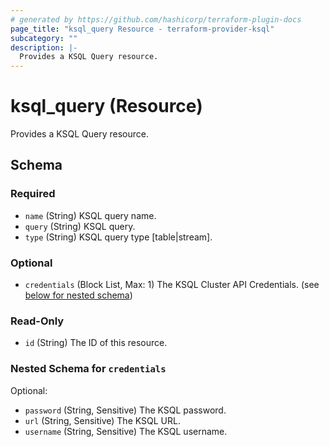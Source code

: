 ```yaml
---
# generated by https://github.com/hashicorp/terraform-plugin-docs
page_title: "ksql_query Resource - terraform-provider-ksql"
subcategory: ""
description: |-
  Provides a KSQL Query resource.
---
```


# ksql_query (Resource)

Provides a KSQL Query resource.



<!-- schema generated by tfplugindocs -->
## Schema

### Required

- `name` (String) KSQL query name.
- `query` (String) KSQL query.
- `type` (String) KSQL query type [table|stream].

### Optional

- `credentials` (Block List, Max: 1) The KSQL Cluster API Credentials. (see [below for nested schema](#nestedblock--credentials))

### Read-Only

- `id` (String) The ID of this resource.

<a id="nestedblock--credentials"></a>
### Nested Schema for `credentials`

Optional:

- `password` (String, Sensitive) The KSQL password.
- `url` (String, Sensitive) The KSQL URL.
- `username` (String, Sensitive) The KSQL username.


